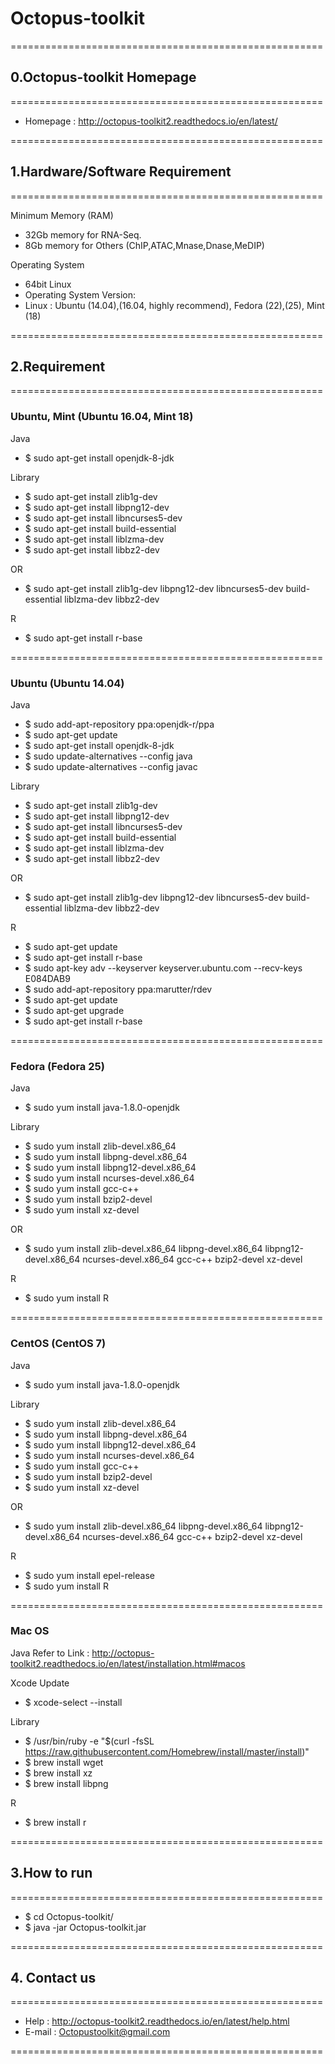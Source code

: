# Octopus-toolkit
======================================================
## 0.Octopus-toolkit Homepage
======================================================

- Homepage : http://octopus-toolkit2.readthedocs.io/en/latest/

======================================================
## 1.Hardware/Software Requirement
======================================================

Minimum Memory (RAM)
- 32Gb memory for RNA-Seq.
- 8Gb memory for Others (ChIP,ATAC,Mnase,Dnase,MeDIP)

Operating System
- 64bit Linux
- Operating System Version:
- Linux : Ubuntu (14.04),(16.04, highly recommend), Fedora (22),(25), Mint (18)

======================================================
## 2.Requirement
======================================================

### Ubuntu, Mint (Ubuntu 16.04, Mint 18)
Java
- $ sudo apt-get install openjdk-8-jdk

Library
- $ sudo apt-get install zlib1g-dev
- $ sudo apt-get install libpng12-dev
- $ sudo apt-get install libncurses5-dev
- $ sudo apt-get install build-essential
- $ sudo apt-get install liblzma-dev
- $ sudo apt-get install libbz2-dev

OR 

- $ sudo apt-get install zlib1g-dev libpng12-dev libncurses5-dev build-essential liblzma-dev libbz2-dev

R
- $ sudo apt-get install r-base

======================================================

### Ubuntu (Ubuntu 14.04)
Java
- $ sudo add-apt-repository ppa:openjdk-r/ppa
- $ sudo apt-get update
- $ sudo apt-get install openjdk-8-jdk
- $ sudo update-alternatives --config java
- $ sudo update-alternatives --config javac

Library
- $ sudo apt-get install zlib1g-dev
- $ sudo apt-get install libpng12-dev
- $ sudo apt-get install libncurses5-dev
- $ sudo apt-get install build-essential
- $ sudo apt-get install liblzma-dev
- $ sudo apt-get install libbz2-dev

OR 

- $ sudo apt-get install zlib1g-dev libpng12-dev libncurses5-dev build-essential liblzma-dev libbz2-dev

R
- $ sudo apt-get update
- $ sudo apt-get install r-base
- $ sudo apt-key adv --keyserver keyserver.ubuntu.com --recv-keys E084DAB9
- $ sudo add-apt-repository ppa:marutter/rdev
- $ sudo apt-get update
- $ sudo apt-get upgrade
- $ sudo apt-get install r-base

======================================================

### Fedora (Fedora 25)
Java
- $ sudo yum install java-1.8.0-openjdk

Library
- $ sudo yum install zlib-devel.x86_64
- $ sudo yum install libpng-devel.x86_64
- $ sudo yum install libpng12-devel.x86_64
- $ sudo yum install ncurses-devel.x86_64
- $ sudo yum install gcc-c++
- $ sudo yum install bzip2-devel
- $ sudo yum install xz-devel

OR

- $ sudo yum install zlib-devel.x86_64 libpng-devel.x86_64 libpng12-devel.x86_64 ncurses-devel.x86_64 gcc-c++ bzip2-devel xz-devel

R
- $ sudo yum install R

======================================================

### CentOS (CentOS 7)
Java
- $ sudo yum install java-1.8.0-openjdk

Library
- $ sudo yum install zlib-devel.x86_64
- $ sudo yum install libpng-devel.x86_64
- $ sudo yum install libpng12-devel.x86_64
- $ sudo yum install ncurses-devel.x86_64
- $ sudo yum install gcc-c++
- $ sudo yum install bzip2-devel
- $ sudo yum install xz-devel

OR

- $ sudo yum install zlib-devel.x86_64 libpng-devel.x86_64 libpng12-devel.x86_64 ncurses-devel.x86_64 gcc-c++ bzip2-devel xz-devel

R
- $ sudo yum install epel-release
- $ sudo yum install R

======================================================

### Mac OS
Java
Refer to Link : http://octopus-toolkit2.readthedocs.io/en/latest/installation.html#macos

Xcode Update
- $ xcode-select --install

Library
- $ /usr/bin/ruby -e "$(curl -fsSL https://raw.githubusercontent.com/Homebrew/install/master/install)"
- $ brew install wget
- $ brew install xz
- $ brew install libpng

R
- $ brew install r


======================================================
## 3.How to run
======================================================

- $ cd Octopus-toolkit/
- $ java -jar Octopus-toolkit.jar

======================================================
## 4. Contact us
======================================================

- Help : http://octopus-toolkit2.readthedocs.io/en/latest/help.html
- E-mail : Octopustoolkit@gmail.com

======================================================

